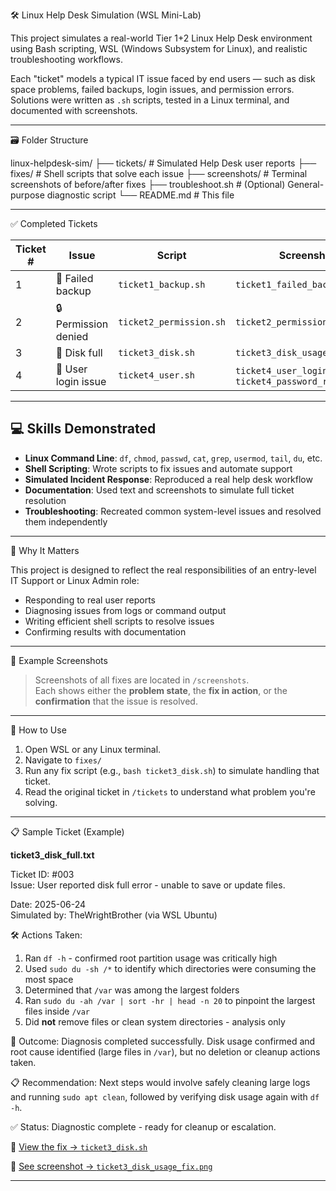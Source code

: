  🛠️ Linux Help Desk Simulation (WSL Mini-Lab)

This project simulates a real-world Tier 1+2 Linux Help Desk environment using Bash scripting, WSL (Windows Subsystem for Linux), and realistic troubleshooting workflows.

Each "ticket" models a typical IT issue faced by end users — such as disk space problems, failed backups, login issues, and permission errors. Solutions were written as `.sh` scripts, tested in a Linux terminal, and documented with screenshots.

---

   🗃️ Folder Structure

linux-helpdesk-sim/
├── tickets/ # Simulated Help Desk user reports
├── fixes/ # Shell scripts that solve each issue
├── screenshots/ # Terminal screenshots of before/after fixes
├── troubleshoot.sh # (Optional) General-purpose diagnostic script
└── README.md # This file

---

   ✅ Completed Tickets

| Ticket # | Issue | Script | Screenshot |
|----------|-------|--------|------------|
| 1 | 🧩 Failed backup | `ticket1_backup.sh` | `ticket1_failed_backup.png` |
| 2 | 🔒 Permission denied | `ticket2_permission.sh` | `ticket2_permission_error.png` |
| 3 | 💽 Disk full | `ticket3_disk.sh` | `ticket3_disk_usage_fix.png` |
| 4 | 🔐 User login issue | `ticket4_user.sh` | `ticket4_user_login_fix.png`, `ticket4_password_reset.png` |

---

## 💻 Skills Demonstrated

- **Linux Command Line**: `df`, `chmod`, `passwd`, `cat`, `grep`, `usermod`, `tail`, `du`, etc.
- **Shell Scripting**: Wrote scripts to fix issues and automate support
- **Simulated Incident Response**: Reproduced a real help desk workflow
- **Documentation**: Used text and screenshots to simulate full ticket resolution
- **Troubleshooting**: Recreated common system-level issues and resolved them independently

---

  🧠 Why It Matters

This project is designed to reflect the real responsibilities of an entry-level IT Support or Linux Admin role:

- Responding to real user reports
- Diagnosing issues from logs or command output
- Writing efficient shell scripts to resolve issues
- Confirming results with documentation

---

   📸 Example Screenshots

> Screenshots of all fixes are located in `/screenshots`.  
Each shows either the **problem state**, the **fix in action**, or the **confirmation** that the issue is resolved.

---

   📁 How to Use

1. Open WSL or any Linux terminal.
2. Navigate to `fixes/`
3. Run any fix script (e.g., `bash ticket3_disk.sh`) to simulate handling that ticket.
4. Read the original ticket in `/tickets` to understand what problem you're solving.

---

   📋 Sample Ticket (Example)

**ticket3_disk_full.txt**

Ticket ID: #003  
Issue: User reported disk full error - unable to save or update files.

Date: 2025-06-24  
Simulated by: TheWrightBrother (via WSL Ubuntu)




🛠️ Actions Taken:

1. Ran `df -h` - confirmed root partition usage was critically high
2. Used `sudo du -sh /*` to identify which directories were consuming the most space
3. Determined that `/var` was among the largest folders
4. Ran `sudo du -ah /var | sort -hr | head -n 20` to pinpoint the largest files inside `/var`
5. Did **not** remove files or clean system directories - analysis only



🧠 Outcome:
Diagnosis completed successfully. Disk usage confirmed and root cause identified (large files in `/var`), but no deletion or cleanup actions taken.



📋 Recommendation:
Next steps would involve safely cleaning large logs and running `sudo apt clean`, followed by verifying disk usage again with `df -h`.

✅ Status: Diagnostic complete - ready for cleanup or escalation.


📂 [View the fix → `ticket3_disk.sh`](fixes/ticket3_disk.sh)

📸 [See screenshot → `ticket3_disk_usage_fix.png`](screenshots/ticket3_disk_usage_fix.png)

---

